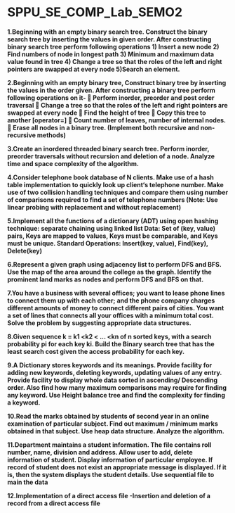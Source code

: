 # SPPU_SE_COMP_Lab_SEMO2

**1.Beginning with an empty binary search tree. Construct the binary search tree by inserting the values in given order.
After constructing binary search tree perform following operations 1) Insert a new node 2) Find numbers of node in longest 
path 3) Minimum and maximum data value found in tree 4) Change a tree so that the roles of the left and right pointers are 
swapped at every node 5)Search an element.**

**2.Beginning with an empty binary tree, Construct binary tree by inserting the values in the order given. After constructing
a binary tree perform following operations on it-  Perform inorder, preorder and post order traversal  Change a tree so that 
the roles of the left and right pointers are swapped at every node  Find the height of tree  Copy this tree to another [operator=]
 Count number of leaves, number of internal nodes.  Erase all nodes in a binary tree. (Implement both recursive and non-recursive methods)**

**3.Create an inordered threaded binary search tree. Perform inorder, preorder traversals without recursion and deletion of a node. 
Analyze time and space complexity of the algorithm.**

**4.Consider telephone book database of N clients. Make use of a hash table implementation to quickly look up client‘s telephone number.
Make use of two collision handling techniques and compare them using number of comparisons required to find a set of telephone numbers
(Note: Use linear probing with replacement and without replacement)**

**5.Implement all the functions of a dictionary (ADT) using open hashing technique: separate chaining using linked list Data: Set of
(key, value) pairs, Keys are mapped to values, Keys must be comparable, and Keys must be unique. Standard Operations: Insert(key, value),
Find(key), Delete(key)**

**6.Represent a given graph using adjacency list to perform DFS and BFS. Use the map of the area around the college as the graph.
Identify the prominent land marks as nodes and perform DFS and BFS on that.**

**7.You have a business with several offices; you want to lease phone lines to connect them up with each other; and the phone 
company charges different amounts of money to connect different pairs of cities. You want a set of lines that connects all your 
offices with a minimum total cost. Solve the problem by suggesting appropriate data structures.**

**8.Given sequence k = k1 <k2 < ... <kn of n sorted keys, with a search probability pi for each key ki. Build the Binary search 
tree that has the least search cost given the access probability for each key.**

**9.A Dictionary stores keywords and its meanings. Provide facility for adding new keywords, deleting keywords, updating values
of any entry. Provide facility to display whole data sorted in ascending/ Descending order. Also find how many maximum comparisons 
may require for finding any keyword. Use Height balance tree and find the complexity for finding a keyword.**

**10.Read the marks obtained by students of second year in an online examination of particular subject. Find out maximum / minimum
marks obtained in that subject. Use heap data structure. Analyze the algorithm.**

**11.Department maintains a student information. The file contains roll number, name, division and address. Allow user to add, delete
information of student. Display information of particular employee. If record of student does not exist an appropriate message is displayed.
If it is, then the system displays the student details. Use sequential file to main the data**

**12.Implementation of a direct access file -Insertion and deletion of a record from a direct access file**
